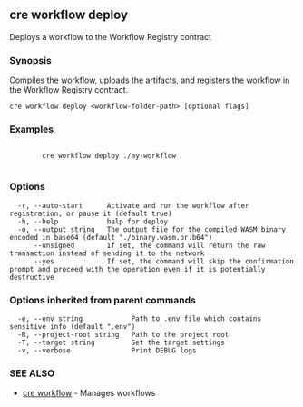## cre workflow deploy

Deploys a workflow to the Workflow Registry contract

### Synopsis

Compiles the workflow, uploads the artifacts, and registers the workflow in the Workflow Registry contract.

```
cre workflow deploy <workflow-folder-path> [optional flags]
```

### Examples

```

		cre workflow deploy ./my-workflow
		
```

### Options

```
  -r, --auto-start      Activate and run the workflow after registration, or pause it (default true)
  -h, --help            help for deploy
  -o, --output string   The output file for the compiled WASM binary encoded in base64 (default "./binary.wasm.br.b64")
      --unsigned        If set, the command will return the raw transaction instead of sending it to the network
      --yes             If set, the command will skip the confirmation prompt and proceed with the operation even if it is potentially destructive
```

### Options inherited from parent commands

```
  -e, --env string            Path to .env file which contains sensitive info (default ".env")
  -R, --project-root string   Path to the project root
  -T, --target string         Set the target settings
  -v, --verbose               Print DEBUG logs
```

### SEE ALSO

* [cre workflow](cre_workflow.md)	 - Manages workflows


